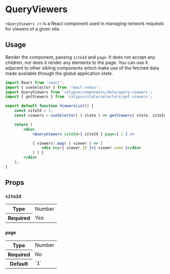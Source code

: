 # QueryViewers

`<QueryViewers />` is a React component used in managing network requests for viewers of a given site.

## Usage

Render the component, passing `siteId` and `page`. It does not accept any children, nor does it render any elements to the page. You can use it adjacent to other sibling components which make use of the fetched data made available through the global application state.

```jsx
import React from 'react';
import { useSelector } from 'react-redux';
import QueryViewers from 'calypso/components/data/query-viewers';
import { getViewers } from 'calypso/state/selectors/get-viewers';

export default function ViewersList() {
	const siteId = 1;
	const viewers = useSelector( ( state ) => getViewers( state, siteId ) );

	return (
		<div>
			<QueryViewers siteId={ siteId } page={ 2 } />

			{ viewers?.map( ( viewer ) => (
				<div key={ viewer.ID }>{ viewer.name }</div>
			) ) }
		</div>
	);
}
```

## Props

### `siteId`

<table>
	<tr><th>Type</th><td>Number</td></tr>
	<tr><th>Required</th><td>Yes</td></tr>
</table>

### `page`

<table>
	<tr><th>Type</th><td>Number</td></tr>
	<tr><th>Required</th><td>No</td></tr>
	<tr><th>Default</th><td>`1`</td></tr>
</table>
